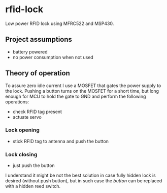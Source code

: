 # rfid-lock
Low power RFID lock using MFRC522 and MSP430.


## Project assumptions
 * battery powered
 * no power consumption when not used

## Theory of operation

To assure zero idle current I use a MOSFET that gates the power supply to the lock.
Pushing a button turns on the MOSFET for a short time, but long enough for MCU to hold the gate to GND and perform the following operations:
 * check RFID tag present
 * actuate servo

### Lock opening
 * stick RFID tag to antenna and push the button

### Lock closing
 * just push the button

I understand it might be not the best solution in case fully hidden lock is desired (without push button), but in such case the _button_ can be replaced with a hidden reed switch.